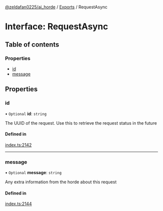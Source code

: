 [@zeldafan0225/ai_horde](../README.md) / [Exports](../modules.md) / RequestAsync

# Interface: RequestAsync

## Table of contents

### Properties

- [id](RequestAsync.md#id)
- [message](RequestAsync.md#message)

## Properties

### id

• `Optional` **id**: `string`

The UUID of the request. Use this to retrieve the request status in the future

#### Defined in

[index.ts:2142](https://github.com/ZeldaFan0225/ai_horde/blob/79ac96e/index.ts#L2142)

___

### message

• `Optional` **message**: `string`

Any extra information from the horde about this request

#### Defined in

[index.ts:2144](https://github.com/ZeldaFan0225/ai_horde/blob/79ac96e/index.ts#L2144)
